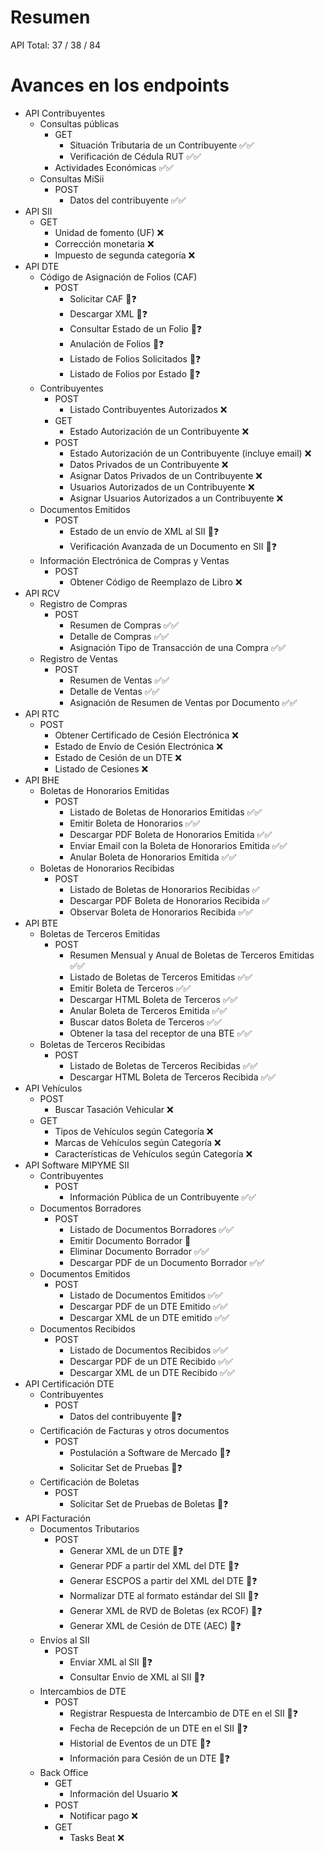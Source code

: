 # Resumen
API Total: 37 / 38 / 84

# Avances en los endpoints

- API Contribuyentes
	- Consultas públicas
		- GET
			- Situación Tributaria de un Contribuyente ✅✅
			- Verificación de Cédula RUT ✅✅
		- Actividades Económicas ✅✅
	- Consultas MiSii
		- POST
			- Datos del contribuyente ✅✅
- API SII
	- GET
		- Unidad de fomento (UF) ❌
		- Corrección monetaria ❌
		- Impuesto de segunda categoría ❌
- API DTE
	- Código de Asignación de Folios (CAF)
		- POST
			- Solicitar CAF 🚧❓
			- Descargar XML 🚧❓
			- Consultar Estado de un Folio 🚧❓
			- Anulación de Folios 🚧❓
			- Listado de Folios Solicitados 🚧❓
			- Listado de Folios por Estado 🚧❓
	- Contribuyentes
		- POST
			- Listado Contribuyentes Autorizados ❌
		- GET
			- Estado Autorización de un Contribuyente ❌
		- POST
			- Estado Autorización de un Contribuyente (incluye email) ❌
			- Datos Privados de un Contribuyente ❌
			- Asignar Datos Privados de un Contribuyente ❌
			- Usuarios Autorizados de un Contribuyente ❌
			- Asignar Usuarios Autorizados a un Contribuyente ❌
	- Documentos Emitidos
		- POST
			- Estado de un envío de XML al SII 🚧❓
			- Verificación Avanzada de un Documento en SII 🚧❓
	- Información Electrónica de Compras y Ventas
		- POST
			- Obtener Código de Reemplazo de Libro ❌
- API RCV
	- Registro de Compras
		- POST
			- Resumen de Compras ✅✅
			- Detalle de Compras ✅✅
			- Asignación Tipo de Transacción de una Compra ✅✅
	- Registro de Ventas
		- POST
			- Resumen de Ventas ✅✅
			- Detalle de Ventas ✅✅
			- Asignación de Resumen de Ventas por Documento ✅✅
- API RTC
	- POST
		- Obtener Certificado de Cesión Electrónica ❌
		- Estado de Envío de Cesión Electrónica ❌
		- Estado de Cesión de un DTE ❌
		- Listado de Cesiones ❌
- API BHE
	- Boletas de Honorarios Emitidas
		- POST
			- Listado de Boletas de Honorarios Emitidas ✅✅
			- Emitir Boleta de Honorarios ✅✅
			- Descargar PDF Boleta de Honorarios Emitida ✅✅
			- Enviar Email con la Boleta de Honorarios Emitida ✅✅
			- Anular Boleta de Honorarios Emitida ✅✅
	- Boletas de Honorarios Recibidas
		- POST
			- Listado de Boletas de Honorarios Recibidas ✅
			- Descargar PDF Boleta de Honorarios Recibida ✅
			- Observar Boleta de Honorarios Recibida ✅✅
- API BTE
	- Boletas de Terceros Emitidas
		- POST
			- Resumen Mensual y Anual de Boletas de Terceros Emitidas ✅✅
			- Listado de Boletas de Terceros Emitidas ✅✅
			- Emitir Boleta de Terceros ✅✅
			- Descargar HTML Boleta de Terceros ✅✅
			- Anular Boleta de Terceros Emitida ✅✅
			- Buscar datos Boleta de Terceros ✅✅
			- Obtener la tasa del receptor de una BTE ✅✅
	- Boletas de Terceros Recibidas
		- POST
			- Listado de Boletas de Terceros Recibidas ✅✅
			- Descargar HTML Boleta de Terceros Recibida ✅✅
- API Vehículos
	- POST
		- Buscar Tasación Vehicular ❌
	- GET
		- Tipos de Vehículos según Categoría ❌
		- Marcas de Vehículos según Categoría ❌
		- Características de Vehículos según Categoría ❌
- API Software MIPYME SII
	- Contribuyentes
		- POST
			- Información Pública de un Contribuyente ✅✅
	- Documentos Borradores
		- POST
			- Listado de Documentos Borradores ✅✅
			- Emitir Documento Borrador 🚧
			- Eliminar Documento Borrador ✅✅
			- Descargar PDF de un Documento Borrador ✅✅
	- Documentos Emitidos
		- POST
			- Listado de Documentos Emitidos ✅✅
			- Descargar PDF de un DTE Emitido ✅✅
			- Descargar XML de un DTE emitido ✅✅
	- Documentos Recibidos
		- POST
			- Listado de Documentos Recibidos ✅✅
			- Descargar PDF de un DTE Recibido ✅✅
			- Descargar XML de un DTE Recibido ✅✅
- API Certificación DTE
	- Contribuyentes
		- POST
			- Datos del contribuyente 🚧❓
	- Certificación de Facturas y otros documentos
		- POST
			- Postulación a Software de Mercado 🚧❓
			- Solicitar Set de Pruebas 🚧❓
	- Certificación de Boletas
		- POST
			- Solicitar Set de Pruebas de Boletas 🚧❓
- API Facturación
	- Documentos Tributarios
		- POST
			- Generar XML de un DTE 🚧❓
			- Generar PDF a partir del XML del DTE 🚧❓
			- Generar ESCPOS a partir del XML del DTE 🚧❓
			- Normalizar DTE al formato estándar del SII 🚧❓
			- Generar XML de RVD de Boletas (ex RCOF) 🚧❓
			- Generar XML de Cesión de DTE (AEC) 🚧❓
	- Envíos al SII
		- POST
			- Enviar XML al SII 🚧❓
			- Consultar Envio de XML al SII 🚧❓
	- Intercambios de DTE
		- POST
			- Registrar Respuesta de Intercambio de DTE en el SII 🚧❓
			- Fecha de Recepción de un DTE en el SII 🚧❓
			- Historial de Eventos de un DTE 🚧❓
			- Información para Cesión de un DTE 🚧❓
	- Back Office
		- GET
			- Información del Usuario ❌
		- POST
			- Notificar pago ❌
		- GET
			- Tasks Beat ❌
